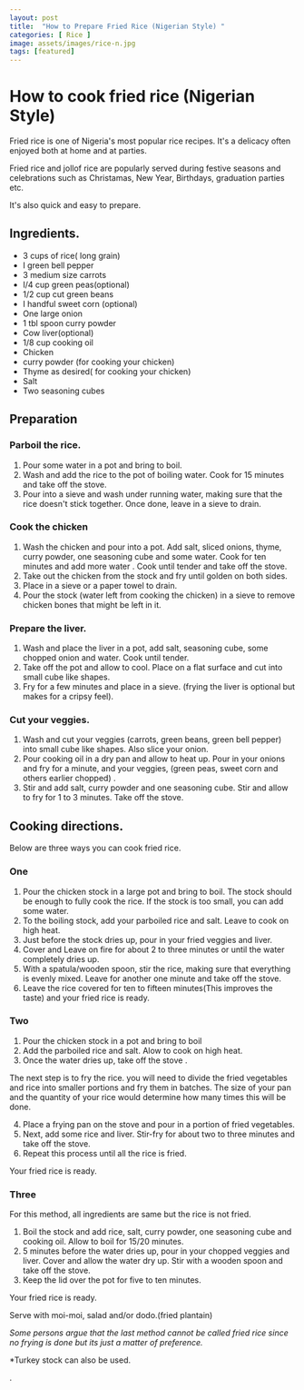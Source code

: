 ```yaml
---
layout: post
title:  "How to Prepare Fried Rice (Nigerian Style) "
categories: [ Rice ]
image: assets/images/rice-n.jpg
tags: [featured]
---
```


# How to cook fried rice (Nigerian Style) 

Fried rice is one of Nigeria's most popular rice recipes. It's a delicacy often enjoyed both at home and at parties. 

Fried rice and jollof rice are popularly served during festive seasons and celebrations such as Christamas, New Year, Birthdays, graduation parties etc.

It's also quick and easy to prepare.

## Ingredients. 
- 3  cups of rice( long grain) 
- I green bell pepper 
- 3 medium size carrots
- I/4 cup green peas(optional)
- 1/2 cup cut green beans 
- I handful sweet corn (optional) 
- One large onion
- 1  tbl spoon curry powder 
- Cow liver(optional)
- 1/8  cup cooking oil 
- Chicken
- curry powder (for cooking your chicken) 
- Thyme as desired( for cooking your chicken)
- Salt
- Two seasoning cubes

## Preparation 

### Parboil the rice. 
1. Pour some water in a pot and bring to boil. 
2. Wash and add the rice to the pot of boiling water. Cook for 15 minutes and take off the stove. 
3. Pour into a sieve and wash under running water, making sure that the rice doesn't stick together. Once done, leave in a sieve to drain. 

### Cook the chicken 
1. Wash the chicken and pour into a pot. Add salt, sliced onions, thyme, curry powder, one seasoning cube and  some water.  Cook for ten minutes and add more water . Cook until tender and take off the stove.
2.  Take out the chicken from the stock and fry until golden on both sides. 
3. Place in a sieve or a paper towel to drain. 
4. Pour the stock (water left from cooking the chicken) in a sieve to remove chicken bones that might be left in it.

### Prepare the liver. 
1. Wash and place the liver in a pot, add salt,  seasoning cube, some chopped onion and water. Cook until tender. 
2. Take off the pot and allow to cool. Place on a flat surface and cut into small cube like shapes. 
1. Fry for a few minutes and place in a sieve. (frying the liver is optional but makes for a cripsy feel). 
   
### Cut your veggies. 
1. Wash and cut your veggies (carrots, green beans, green bell pepper) into small cube like shapes. Also slice your onion. 
2. Pour cooking oil in a dry pan and allow to heat up. Pour in your onions and fry for a minute, and your veggies, (green peas, sweet corn and others earlier chopped) .
3. Stir and add salt, curry powder and one seasoning cube. Stir and allow to fry for 1 to 3 minutes. Take off the stove. 

## Cooking directions.
Below are three ways you can cook fried rice. 
### One
1. Pour the  chicken stock in a large pot and bring to boil. The stock should be enough to fully cook the rice. If the stock is too small, you can add some water.  
2. To the boiling stock, add your parboiled rice and salt. Leave to cook on high heat.
3. Just before the stock dries up,  pour in your fried veggies and liver. 
4. Cover and Leave on fire for about 2 to three minutes or until the water completely dries up. 
5. With a spatula/wooden spoon, stir the rice, making sure that everything is evenly mixed. Leave for another one minute and take off the stove. 
6. Leave the rice covered for ten to fifteen minutes(This improves the taste) and your fried rice is ready. 
### Two
1. Pour the chicken stock in a pot and bring to boil
2. Add the parboiled rice and salt. Alow to cook on high heat. 
3. Once the water dries up,  take off the stove .
 
The next step is to fry the rice. you will need to divide the fried vegetables and rice into smaller portions and fry them in batches. The size of your pan and the quantity of your rice would determine how many times this will be done.

4. Place a frying pan on the stove and pour in a portion of fried vegetables. 
5. Next, add some rice and liver. Stir-fry for about two to three minutes and take off the stove. 
6. Repeat this process until all the rice is fried.
 
  Your fried rice is ready. 

### Three
 For this method, all ingredients are same but the rice is not fried. 
1. Boil the stock and add rice, salt, curry powder, one seasoning cube and cooking oil. Allow to boil for 15/20 minutes. 
2. 5 minutes before the water dries up, pour in your chopped veggies and liver. Cover and allow the water dry up. Stir with a wooden spoon and take off the stove. 
3. Keep the lid over the pot for five to ten minutes.


Your fried rice is ready. 

Serve with moi-moi, salad and/or dodo.(fried plantain) 

_Some persons argue that the last method cannot be called fried rice since no frying is done but its just a matter of preference._

*Turkey stock can also be used. 





.
